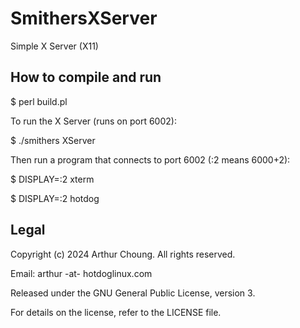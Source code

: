# SmithersXServer

Simple X Server (X11)

## How to compile and run

$ perl build.pl

To run the X Server (runs on port 6002):

$ ./smithers XServer

Then run a program that connects to port 6002 (:2 means 6000+2):

$ DISPLAY=:2 xterm

$ DISPLAY=:2 hotdog

## Legal

Copyright (c) 2024 Arthur Choung. All rights reserved.

Email: arthur -at- hotdoglinux.com

Released under the GNU General Public License, version 3.

For details on the license, refer to the LICENSE file.

